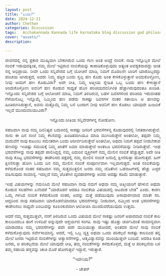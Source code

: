 ```yaml
---
layout: post
title: "ಏನಿದು?"
date: 2024-12-21
author: Chethan
categories: Discussion
tags:	Acchakannada Kannada life karnataka blog discussion god philosophy tatva charche
cover: "assets/"
description: 

---
```


<p align = "justify"> ಜೀವನದಲ್ಲಿ ನನ್ನ ಪ್ರಕಾರ ಮುಖ್ಯವಾಗಿ ಬೇಕಾಗಿರುವ ಒಂದು ಗುಣ ಅಂತ ಅಂದ್ರೆ ನಂಬಿಕೆ. ನಾವು ಇನ್ನೊಬ್ಬರ ಮೇಲೆ ನಂಬಿಕೆ ಇಡುವುದಕ್ಕಿಂತ, ನಮ್ಮ ಮೇಲೆ ಇಟ್ಟಿರುವ ನಂಬಿಕೆಯನ್ನು ಕಾಪಾಡಿಕೊಳ್ಳುವುದು ಅತ್ಯಂತ ಅವಶ್ಯಕವಾದದ್ದು ಅಂತ ನನ್ನ ಅಭಿಪ್ರಾಯ. 
ನೀವೇ ಒಂದು ಸನ್ನಿವೇಶದ ಬಗ್ಗೆ ಯೋಚನೆ ಮಾಡಿ, ನಿಮಗೆ ಮೊದಲನೇ ಬಾರಿಗೆ ಯಾರೊಬ್ಬರದ್ದು ಪರಿಚಯ ಆಗಿರುತ್ತದೆ, ಅವರು ನಿಮ್ಮ ಹತ್ತಿರ ಬಂದು ಸ್ವಲ್ಪ ಹಣ ಕೊಡು ಅಂತ ಕೇಳಿಕೊಳ್ಳುತ್ತಾರೆ ಅಂದುಕೊಳ್ಳೋಣ, ನೀವು ಅವರಿಗೆ ಹಣ ಕೊಡುವಿರಾ? 
ಅದೇ ರೀತಿ, ನಿಮ್ಮ ಆತ್ಮೀಯ ಸ್ನೇಹಿತ ಒಬ್ಬ ಬಂದು ಹಣ ಕೇಳುತ್ತಾನೆ ಅಂದುಕೊಳ್ಳೋಣ ಅವನಿಗೆ ಹಣ ಕೊಡುವ ಸಾಧ್ಯತೆ ಹೊಸ ಪರಿಚಯದವನಿಗಿಂತ ಹೆಚ್ಚಾಗಿರುವುದಂತೂ ಖಂಡಿತ. 
ಇನ್ನೊಂದು ಸನ್ನಿವೇಶದ ಬಗ್ಗೆ ಆಲೋಚನೆ ಮಾಡಿ, ನಿಮಗೆ ತಿಳಿದಿರುವ, ಬಹಳ ದಿವಸಗಳಿಂದ ಪರಿಚಯ ಇರುವಂತಹ ಗೆಳೆಯನೊಬ್ಬ ಇನ್ನೊಮ್ಮೆ ನಿಮ್ಮಿಂದ ಹಣ ಪಡೆದು ಸಾಕಷ್ಟು ದಿವಸಗಳ ನಂತರ ಸತಾಯಿಸಿ ಆ ಹಣವನ್ನು ಹಿಂತಿರುಗಿಸಿರುತ್ತಾನೆ, ಅವನು ಮತ್ತೊಮ್ಮೆ ನಿಮ್ಮ ಬಳಿ ಬಂದಾಗ ನೀವು ಅವನಿಗೆ ಹಣ ಕೊಡಲು ಯಾವುದೇ ಹಿಂಜರಿಕೆ ಇಲ್ಲದೆ ಮುಂದುವರಿಯುವಿರಾ? </p>

<p align = "center"> ಇನ್ನೊಂದು ರೀತಿಯ ಸನ್ನಿವೇಶಗಳನ್ನ ನೋಡೋಣ. </p>

<p align = "justify"> ಸಹಜವಾಗಿ ನಾವು ನಮ್ಮ ದಿನನಿತ್ಯದ ಬದುಕಿನಲ್ಲಿ ಸಾಕಷ್ಟು ಜನರಿಗೆ ಭರವಸೆಗಳನ್ನ ಕೊಡುವುದರಲ್ಲಿ ನಿರತರಾಗಿರುತ್ತೇವೆ. ನಾನು ಈ ದಿನ ಸಂಜೆ ನಿಮ್ಮ ಕೆಲಸವನ್ನು ಖಂಡಿತವಾಗಿಯೂ 
ಮಾಡಿ ಮುಗಿಸಿರುತ್ತೇನೆ ಅಂತಲೋ, ತಪ್ಪದೇ ನಿಮ್ಮ ಮದುವೆಗೆ ನಾವು ಕುಟುಂಬ ಸಮೇತರಾಗಿ ಬಂದು ಆಶೀರ್ವದಿಸುತ್ತೇವೆ ಅಂತಲೋ, ಅಥವಾ ನಿಮಗೆ ತಪ್ಪದೆ ನೀಡಬೇಕಾದ ಹಣವನ್ನು ಇಂತಿಷ್ಟು ಸಮಯಕ್ಕೆ ನಿಮ್ಮ 
ಖಾತೆಗೆ ಜಮಾ ಮಾಡುತ್ತೇವೆ ಅಂತಲೂ ಭರವಸೆಯನ್ನು ನೀಡಿರುತ್ತೇವೆ. ಇಂಥ ಭರವಸೆಗಳನ್ನು ನಾವು ತಪ್ಪದೇ ಪಾಲಿಸಿದ್ದಲ್ಲಿ ನಮ್ಮ ಎದುರಿನ ವ್ಯಕ್ತಿಗಳಿಗೆ ನಮ್ಮ ಮೇಲಿನ ನಂಬಿಕೆ ಹೆಚ್ಚುತ್ತದೆ. ಅದೇ ರೀತಿ ನಾವು ಕೊಟ್ಟ 
ಭರವಸೆಗಳನ್ನು ಈಡೇರಿಸದ ಪಕ್ಷದಲ್ಲಿ ನಮ್ಮ ಮೇಲಿನ ನಂಬಿಕೆ ಜನರಿಲ್ಲಿ ಕ್ಷೀಣಿಸುತ್ತಾ ಹೋಗುತ್ತದೆ. ಹೀಗೆ ಕ್ಷೀಣಿಸುತ್ತಾ ಹೋಗಿ ಒಂದು ದಿನ ನಮ್ಮ ಮೇಲಿನ ನಂಬಿಕೆ ಸಂಪೂರ್ಣವಾಗಿ ಇಲ್ಲವಾಗುತ್ತದೆ. ಅಂತ ನಂಬಿಕೆಯನ್ನು
ಕಳೆದುಕೊಂಡ ನಂತರ ಸಹಜವಾಗಿ ನಮ್ಮ ಸುತ್ತಮುತ್ತಲಿನ ಜನರು ನಮ್ಮ ಜೊತೆಗಿನ ಒಡನಾಟಗಳಲ್ಲಿ ಹೆಚ್ಚು ಎಚ್ಚರ ವಹಿಸುವುದು ಸಾಮಾನ್ಯ. ಇದಲ್ಲದೆ ನಮ್ಮ ಜೊತೆಗಿನ ವ್ಯವಹಾರಗಳನ್ನು ಅವರು ಆದಷ್ಟು ಕಡಿಮೆ ಮಾಡುತ್ತಾರೆ. </p>

<p align = "justify"> ಇಂಥ ವಿಷಯಗಳನ್ನು ಗಮನಿಸಿದ ಮೇಲೆ ಸಹಜವಾಗಿ ನಾವು ನಮಗೆ ಅಥವಾ ನಮ್ಮ ಆತ್ಮೀಯರಿಗೆ ಹೇಳುವ ಅಥವಾ ಕೊಡುವ ಸಲಹೆಗಳು 
ಏನೆಂದರೆ "ಯಾರೊಡನೆ ಆದರೂ ನಂಬಿಕೆಯ ವಿಷಯದಲ್ಲಿ ಆಟವಾಡ ಬೇಡ" ಎಂದು. ಕಾರಣ ಒಮ್ಮೆ ಗಳಿಸಿದ ನಂಬಿಕೆ ಕಳೆದುಕೊಂಡ ನಂತರ, ಅದನ್ನು ಮತ್ತೆ ಪಡೆಯುವುದು ಅಸಾಧಾರಣವಾದ ಮಾತೇ ಸರಿ. ಆದ್ದರಿಂದ ನಾವು ಸಹಜವಾಗಿ ಯಾರೊಡನೆಯಾದರೂ ಭರವಸೆಗಳನ್ನು ನೀಡುವಾಗ, ನಮ್ಮಿಂದ ಅಂತ ಭರವಸೆಗಳನ್ನು ಈಡೇರಿಸಲು ಸಾಧ್ಯವೇ ಎಂಬುದನ್ನು ಕೂಲಂಕುಶವಾಗಿ ಆಲೋಚಿಸಿ ಮುಂದುವರೆಯುವುದು ಉತ್ತಮ. </p>


<p align = "justify"> ಆದರೆ ನಮ್ಮ ಸುತ್ತಮುತ್ತಲೇ, ನನಗೆ ತಿಳಿದಿರುವ ಒಂದು ವಿಷಯದ ಮೇಲೆ ಸಾಕಷ್ಟು ಜನರಿಗೆ ಅಪಾರವಾದ ನಂಬಿಕೆ ಕಾಲ ಕಾಲದಿಂದಲೂ ಹಾಗೆ ಉಳಿದಿದೆ ಅನ್ನುವುದೇ ಆಶ್ಚರ್ಯದ ಸಂಗತಿ. ನಾವು ಇಷ್ಟು ಹೊತ್ತು ಚರ್ಚಿಸಿದಂತೆ ಸಾಮಾನ್ಯವಾಗಿ ಯಾರಾದರೂ ನಮ್ಮ ಭರವಸೆಗಳನ್ನು ಪದೇ ಪದೇ ಮುರಿಯುತ್ತಾ ಹೋದರೆ, ಅಂತವರ ಮೇಲೆ ನಾವು ನಂಬಿಕೆ ಕಳೆದುಕೊಳ್ಳುವುದು ಸರ್ವೇಸಾಮಾನ್ಯ. ಆದರೆ, ಇಲ್ಲಿ ಒಬ್ಬ ವ್ಯಕ್ತಿ ಅಥವಾ ಒಂದು ಪರಿಕಲ್ಪನೆ ಸಾಕಷ್ಟು ಕಾಲದಿಂದ ತನ್ನ ಮೇಲೆ ಜನರು ಇಟ್ಟಿರುವ ನಂಬಿಕೆಗಳನ್ನು ಆಶ್ವಾಸನೆಗಳನ್ನು, ಆತ್ಮವಿಶ್ವಾಸವನ್ನು ಮುರಿಯುತ್ತಲೇ ಬಂದಿದೆ. ಆದರೂ ಕೂಡ ಜನರು, ಆ ಪರಿಕಲ್ಪನೆಯ ಮೇಲೆ ಯಾವುದೇ ರೀತಿ, ತಮ್ಮ ನಂಬಿಕೆಗಳನ್ನು ಕಳೆದುಕೊಳ್ಳದೆ, ಮತ್ತೆ ಆ ಪರಿಕಲ್ಪನೆಯ ಬಳಿ ತಮ್ಮ ಸಹಾಯ ಹಸ್ತವನ್ನು ಚಾಚಿ ಮೊರೆ ಹೋಗುತ್ತಲೆ ಇದ್ದಾರೆ, ಇರುತ್ತಾರೆ. </p>
<p align = "center"> "ಇದೇನಿದು?" </p>
<p align = "center"> - ಚೇತನ್ </p>
